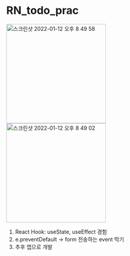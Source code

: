 # RN_todo_prac

<p align="left">
<img width="263" alt="스크린샷 2022-01-12 오후 8 49 58" src="https://user-images.githubusercontent.com/93919347/149135155-b4cda7f4-846d-46fa-b0c3-49baf9d9b499.png">
<img width="263" alt="스크린샷 2022-01-12 오후 8 49 02" src="https://user-images.githubusercontent.com/93919347/149135068-65db1a49-a615-471a-b833-51d0efb98cf0.png">
<p>
  
1. React Hook: useState, useEffect 경험
2. e.preventDefault -> form 전송하는 event 막기
3. 추후 앱으로 개발

